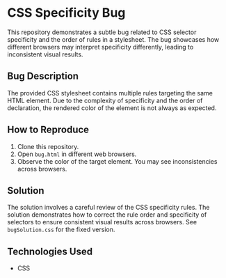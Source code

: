 # CSS Specificity Bug

This repository demonstrates a subtle bug related to CSS selector specificity and the order of rules in a stylesheet.  The bug showcases how different browsers may interpret specificity differently, leading to inconsistent visual results.

## Bug Description
The provided CSS stylesheet contains multiple rules targeting the same HTML element. Due to the complexity of specificity and the order of declaration, the rendered color of the element is not always as expected.

## How to Reproduce
1. Clone this repository.
2. Open `bug.html` in different web browsers.
3. Observe the color of the target element.  You may see inconsistencies across browsers.

## Solution
The solution involves a careful review of the CSS specificity rules. The solution demonstrates how to correct the rule order and specificity of selectors to ensure consistent visual results across browsers. See `bugSolution.css` for the fixed version.

## Technologies Used
- CSS